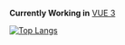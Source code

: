 **Currently Working in**
[VUE 3](https://github.com/vuejs)

[![Top Langs](https://github-readme-stats.vercel.app/api/top-langs/?username=juanmanueldaza&layout=compact&theme=vision-friendly-dark)](https://github.com/anuraghazra/github-readme-stats)
